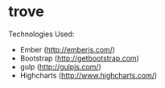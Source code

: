 # trove

Technologies Used:
- Ember (http://emberjs.com/)
- Bootstrap (http://getbootstrap.com)
- gulp (http://gulpjs.com/)
- Highcharts (http://www.highcharts.com/)
